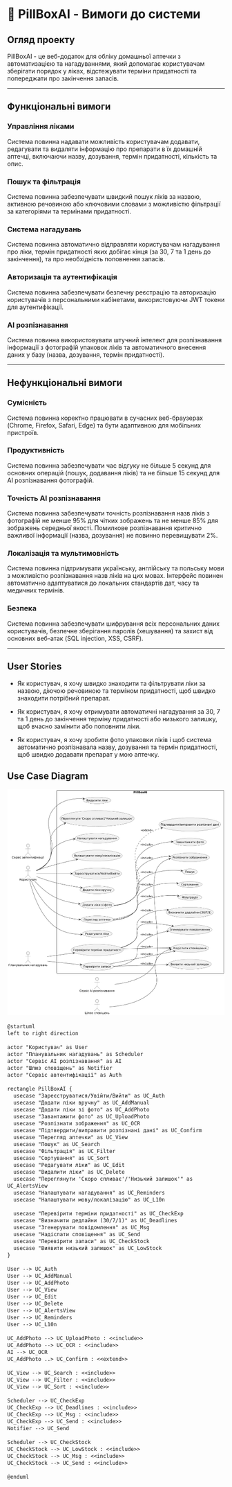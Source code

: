 # 💊 PillBoxAI - Вимоги до системи

## Огляд проекту
PillBoxAI - це веб-додаток для обліку домашньої аптечки з автоматизацією та нагадуваннями, який допомагає користувачам зберігати порядок у ліках, відстежувати терміни придатності та попереджати про закінчення запасів.

---

## Функціональні вимоги

### Управління ліками
Система повинна надавати можливість користувачам додавати, редагувати та видаляти інформацію про препарати в їх домашній аптечці, включаючи назву, дозування, термін придатності, кількість та опис.

### Пошук та фільтрація
Система повинна забезпечувати швидкий пошук ліків за назвою, активною речовиною або ключовими словами з можливістю фільтрації за категоріями та термінами придатності.

### Система нагадувань
Система повинна автоматично відправляти користувачам нагадування про ліки, термін придатності яких добігає кінця (за 30, 7 та 1 день до закінчення), та про необхідність поповнення запасів.

### Авторизація та аутентифікація
Система повинна забезпечувати безпечну реєстрацію та авторизацію користувачів з персональними кабінетами, використовуючи JWT токени для аутентифікації.

### AI розпізнавання
Система повинна використовувати штучний інтелект для розпізнавання інформації з фотографій упаковок ліків та автоматичного внесення даних у базу (назва, дозування, термін придатності).

---

## Нефункціональні вимоги

### Сумісність
Система повинна коректно працювати в сучасних веб-браузерах (Chrome, Firefox, Safari, Edge) та бути адаптивною для мобільних пристроїв.

### Продуктивність
Система повинна забезпечувати час відгуку не більше 5 секунд для основних операцій (пошук, додавання ліків) та не більше 15 секунд для AI розпізнавання фотографій.

### Точність AI розпізнавання
Система повинна забезпечувати точність розпізнавання назв ліків з фотографій не менше 95% для чітких зображень та не менше 85% для зображень середньої якості. Помилкове розпізнавання критично важливої інформації (назва, дозування) не повинно перевищувати 2%.

### Локалізація та мультимовність
Система повинна підтримувати українську, англійську та польську мови з можливістю розпізнавання назв ліків на цих мовах. Інтерфейс повинен автоматично адаптуватися до локальних стандартів дат, часу та медичних термінів.

### Безпека
Система повинна забезпечувати шифрування всіх персональних даних користувачів, безпечне зберігання паролів (хешування) та захист від основних веб-атак (SQL injection, XSS, CSRF).


---

## User Stories

- Як користувач, я хочу швидко знаходити та фільтрувати ліки за назвою, діючою речовиною та терміном придатності, щоб швидко знаходити потрібний препарат.

- Як користувач, я хочу отримувати автоматичні нагадування за 30, 7 та 1 день до закінчення терміну придатності або низького залишку, щоб вчасно замінити або поповнити ліки.

- Як користувач, я хочу зробити фото упаковки ліків і щоб система автоматично розпізнавала назву, дозування та термін придатності, щоб швидко додавати препарат у мою аптечку.

## Use Case Diagram

![alt text](image.png)

```plantuml
@startuml
left to right direction

actor "Користувач" as User
actor "Планувальник нагадувань" as Scheduler
actor "Сервіс AI розпізнавання" as AI
actor "Шлюз сповіщень" as Notifier
actor "Сервіс автентифікації" as Auth

rectangle PillBoxAI {
  usecase "Зареєструватися/Увійти/Вийти" as UC_Auth
  usecase "Додати ліки вручну" as UC_AddManual
  usecase "Додати ліки зі фото" as UC_AddPhoto
  usecase "Завантажити фото" as UC_UploadPhoto
  usecase "Розпізнати зображення" as UC_OCR
  usecase "Підтвердити/виправити розпізнані дані" as UC_Confirm
  usecase "Перегляд аптечки" as UC_View
  usecase "Пошук" as UC_Search
  usecase "Фільтрація" as UC_Filter
  usecase "Сортування" as UC_Sort
  usecase "Редагувати ліки" as UC_Edit
  usecase "Видалити ліки" as UC_Delete
  usecase "Переглянути 'Скоро спливає'/'Низький залишок'" as UC_AlertsView
  usecase "Налаштувати нагадування" as UC_Reminders
  usecase "Налаштувати мову/локалізацію" as UC_L10n

  usecase "Перевірити терміни придатності" as UC_CheckExp
  usecase "Визначити дедлайни (30/7/1)" as UC_Deadlines
  usecase "Згенерувати повідомлення" as UC_Msg
  usecase "Надіслати сповіщення" as UC_Send
  usecase "Перевірити запаси" as UC_CheckStock
  usecase "Виявити низький залишок" as UC_LowStock
}

User --> UC_Auth
User --> UC_AddManual
User --> UC_AddPhoto
User --> UC_View
User --> UC_Edit
User --> UC_Delete
User --> UC_AlertsView
User --> UC_Reminders
User --> UC_L10n

UC_AddPhoto --> UC_UploadPhoto : <<include>>
UC_AddPhoto --> UC_OCR : <<include>>
AI --> UC_OCR
UC_AddPhoto ..> UC_Confirm : <<extend>>

UC_View --> UC_Search : <<include>>
UC_View --> UC_Filter : <<include>>
UC_View --> UC_Sort : <<include>>

Scheduler --> UC_CheckExp
UC_CheckExp --> UC_Deadlines : <<include>>
UC_CheckExp --> UC_Msg : <<include>>
UC_CheckExp --> UC_Send : <<include>>
Notifier --> UC_Send

Scheduler --> UC_CheckStock
UC_CheckStock --> UC_LowStock : <<include>>
UC_CheckStock --> UC_Msg : <<include>>
UC_CheckStock --> UC_Send : <<include>>

@enduml
```
